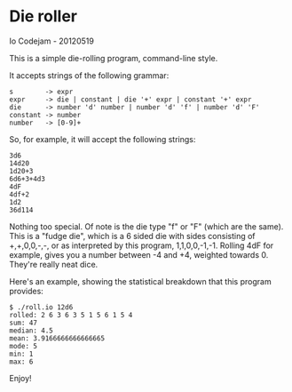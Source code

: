 Die roller
==========
Io Codejam - 20120519


This is a simple die-rolling program, command-line style.

It accepts strings of the following grammar:

    s        -> expr
    expr     -> die | constant | die '+' expr | constant '+' expr
    die      -> number 'd' number | number 'd' 'f' | number 'd' 'F'
    constant -> number
    number   -> [0-9]+
    
So, for example, it will accept the following strings:

    3d6
    14d20
    1d20+3
    6d6+3+4d3
    4dF
    4df+2
    1d2
    36d114
    
Nothing too special.  Of note is the die type "f" or "F" (which are the same).  
This is a "fudge die", which is a 6 sided die with sides consisting of +,+,0,0,-,-,
or as interpreted by this program, 1,1,0,0,-1,-1.  Rolling 4dF for example, gives you
a number between -4 and +4, weighted towards 0.  They're really neat dice.

Here's an example, showing the statistical breakdown that this program provides:

    $ ./roll.io 12d6
    rolled: 2 6 3 6 3 5 1 5 6 1 5 4
    sum: 47
    median: 4.5
    mean: 3.9166666666666665
    mode: 5
    min: 1
    max: 6
    
Enjoy!
